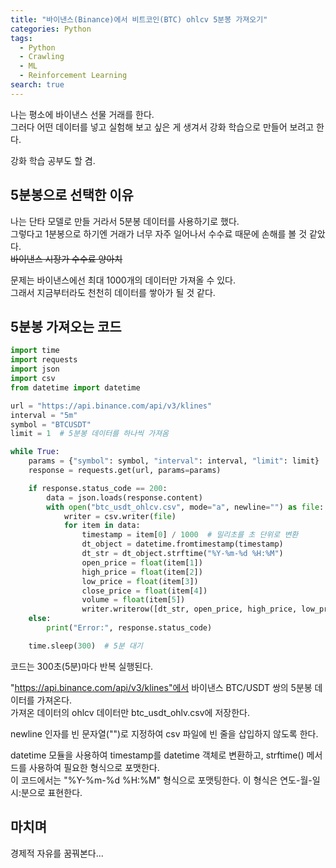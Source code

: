 ```yaml
---
title: "바이낸스(Binance)에서 비트코인(BTC) ohlcv 5분봉 가져오기"
categories: Python
tags:
  - Python
  - Crawling
  - ML
  - Reinforcement Learning
search: true
---
```


나는 평소에 바이낸스 선물 거래를 한다.  
그러다 어떤 데이터를 넣고 실험해 보고 싶은 게 생겨서 강화 학습으로 만들어 보려고 한다.  

강화 학습 공부도 할 겸.  


## 5분봉으로 선택한 이유
나는 단타 모델로 만들 거라서 5분봉 데이터를 사용하기로 했다.  
그렇다고 1분봉으로 하기엔 거래가 너무 자주 일어나서 수수료 때문에 손해를 볼 것 같았다.  
~~바이낸스 시장가 수수료 양아치~~

문제는 바이낸스에선 최대 1000개의 데이터만 가져올 수 있다.  
그래서 지금부터라도 천천히 데이터를 쌓아가 될 것 같다.  


## 5분봉 가져오는 코드
```python
import time
import requests
import json
import csv
from datetime import datetime

url = "https://api.binance.com/api/v3/klines"
interval = "5m"
symbol = "BTCUSDT"
limit = 1  # 5분봉 데이터를 하나씩 가져옴

while True:
    params = {"symbol": symbol, "interval": interval, "limit": limit}
    response = requests.get(url, params=params)

    if response.status_code == 200:
        data = json.loads(response.content)
        with open("btc_usdt_ohlcv.csv", mode="a", newline="") as file:
            writer = csv.writer(file)
            for item in data:
                timestamp = item[0] / 1000  # 밀리초를 초 단위로 변환
                dt_object = datetime.fromtimestamp(timestamp)
                dt_str = dt_object.strftime("%Y-%m-%d %H:%M")
                open_price = float(item[1])
                high_price = float(item[2])
                low_price = float(item[3])
                close_price = float(item[4])
                volume = float(item[5])
                writer.writerow([dt_str, open_price, high_price, low_price, close_price, volume])
    else:
        print("Error:", response.status_code)

    time.sleep(300)  # 5분 대기
```
코드는 300초(5분)마다 반복 실행된다.  

"https://api.binance.com/api/v3/klines"에서 바이낸스 BTC/USDT 쌍의 5분봉 데이터를 가져온다.  
가져온 데이터의 ohlcv 데이터만 btc_usdt_ohlv.csv에 저장한다.  

newline 인자를 빈 문자열("")로 지정하여 csv 파일에 빈 줄을 삽입하지 않도록 한다.  

datetime 모듈을 사용하여 timestamp를 datetime 객체로 변환하고, strftime() 메서드를 사용하여 필요한 형식으로 포맷한다.  
이 코드에서는 "%Y-%m-%d %H:%M" 형식으로 포맷팅한다. 이 형식은 연도-월-일 시:분으로 표현한다.  


## 마치며
경제적 자유를 꿈꿔본다...  